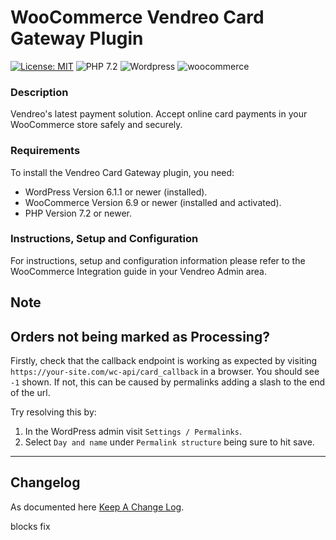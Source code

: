 # WooCommerce Vendreo Card Gateway Plugin

[![License: MIT](https://img.shields.io/badge/License-MIT-yellow.svg)](https://opensource.org/licenses/MIT)
![PHP 7.2](https://img.shields.io/badge/PHP-7.2-blue.svg)
![Wordpress](https://img.shields.io/badge/wordpress-v6.1.1-green)
![woocommerce](https://img.shields.io/badge/woocommerce-v6.9-green)


### Description
Vendreo's latest payment solution. Accept online card payments in your WooCommerce store safely and securely.

### Requirements

To install the Vendreo Card Gateway plugin, you need:

* WordPress Version 6.1.1 or newer (installed).
* WooCommerce Version 6.9 or newer (installed and activated).
* PHP Version 7.2 or newer.

### Instructions, Setup and Configuration
 
For instructions, setup and configuration information please refer to the WooCommerce Integration guide in your Vendreo Admin area.


## Note

## Orders not being marked as Processing?
Firstly, check that the callback endpoint is working as expected by visiting `https://your-site.com/wc-api/card_callback` in a browser. You should see `-1` shown.
If not, this can be caused by permalinks adding a slash to the end of the url. 

Try resolving this by:

1. In the WordPress admin visit `Settings / Permalinks`.
2. Select `Day and name` under `Permalink structure` being sure to hit save.

---

## Changelog
As documented here [Keep A Change Log](https://keepachangelog.com/en/1.0.0/).


blocks fix
